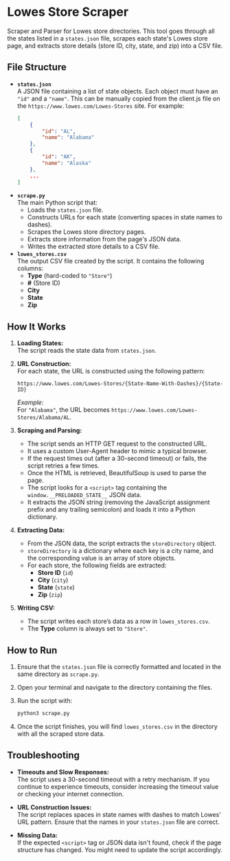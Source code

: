 # Lowes Store Scraper

Scraper and Parser for Lowes store directories. This tool goes through all the states listed in a `states.json` file, scrapes each state's Lowes store page, and extracts store details (store ID, city, state, and zip) into a CSV file.

## File Structure

- **`states.json`**  
  A JSON file containing a list of state objects. Each object must have an `"id"` and a `"name"`. This can be manually copied from the client.js file on the `https://www.lowes.com/Lowes-Stores` site. For example:
  ```json
  [
      {
          "id": "AL",
          "name": "Alabama"
      },
      {
          "id": "AK",
          "name": "Alaska"
      },
      ...
  ]
  ```
- **`scrape.py`**  
  The main Python script that:
  - Loads the `states.json` file.
  - Constructs URLs for each state (converting spaces in state names to dashes).
  - Scrapes the Lowes store directory pages.
  - Extracts store information from the page's JSON data.
  - Writes the extracted store details to a CSV file.
- **`lowes_stores.csv`**  
  The output CSV file created by the script. It contains the following columns:
  - **Type** (hard-coded to `"Store"`)
  - **#** (Store ID)
  - **City**
  - **State**
  - **Zip**

## How It Works

1. **Loading States:**  
   The script reads the state data from `states.json`.

2. **URL Construction:**  
   For each state, the URL is constructed using the following pattern:
   ```
   https://www.lowes.com/Lowes-Stores/{State-Name-With-Dashes}/{State-ID}
   ```
   *Example:*  
   For `"Alabama"`, the URL becomes `https://www.lowes.com/Lowes-Stores/Alabama/AL`.

3. **Scraping and Parsing:**  
   - The script sends an HTTP GET request to the constructed URL.
   - It uses a custom User-Agent header to mimic a typical browser.
   - If the request times out (after a 30-second timeout) or fails, the script retries a few times.
   - Once the HTML is retrieved, BeautifulSoup is used to parse the page.
   - The script looks for a `<script>` tag containing the `window.__PRELOADED_STATE__` JSON data.
   - It extracts the JSON string (removing the JavaScript assignment prefix and any trailing semicolon) and loads it into a Python dictionary.

4. **Extracting Data:**  
   - From the JSON data, the script extracts the `storeDirectory` object.
   - `storeDirectory` is a dictionary where each key is a city name, and the corresponding value is an array of store objects.
   - For each store, the following fields are extracted:
     - **Store ID** (`id`)
     - **City** (`city`)
     - **State** (`state`)
     - **Zip** (`zip`)

5. **Writing CSV:**  
   - The script writes each store’s data as a row in `lowes_stores.csv`.
   - The **Type** column is always set to `"Store"`.

## How to Run

1. Ensure that the `states.json` file is correctly formatted and located in the same directory as `scrape.py`.
2. Open your terminal and navigate to the directory containing the files.
3. Run the script with:

   ```bash
   python3 scrape.py
   ```

4. Once the script finishes, you will find `lowes_stores.csv` in the directory with all the scraped store data.

## Troubleshooting

- **Timeouts and Slow Responses:**  
  The script uses a 30-second timeout with a retry mechanism. If you continue to experience timeouts, consider increasing the timeout value or checking your internet connection.

- **URL Construction Issues:**  
  The script replaces spaces in state names with dashes to match Lowes' URL pattern. Ensure that the names in your `states.json` file are correct.

- **Missing Data:**  
  If the expected `<script>` tag or JSON data isn't found, check if the page structure has changed. You might need to update the script accordingly.
